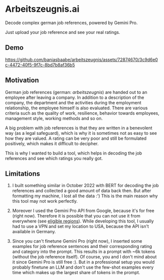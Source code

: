 # Arbeitszeugnis.ai

Decode complex german job references, powered by Gemini Pro.

Just upload your job reference and see your real ratings.

## Demo


https://github.com/baniasbaabe/arbeitszeugnis/assets/72874670/3c9d6e0c-4472-40f5-9f7c-8bd7b8af36b5



## Motivation

German job references (german: _arbeitszeugnis_) are handed out to an employee after leaving a company. In addition to a description of the company, the department and the activities during the employment relationship, the employee himself is also evaluated. There are various criteria such as the quality of work, resilience, behavior towards employees, management style, working methods and so on.

A big problem with job references is that they are written in a benevolent way (as a legal safeguard), which is why it is sometimes not as easy to see how they are valued. A rating can be very poor and still be formulated positively, which makes it difficult to decipher.

This is why I wanted to build a tool, which helps in decoding the job references and see which ratings you really got.

## Limitations

1. I built something similar in October 2022 with BERT for decoding the job references and collected a good amount of data back then. But after formatting my machine, I lost all the data :') This is the main reason why this tool may not work perfectly.

2. Moreover I used the Gemini Pro API from Google, because it's for free (right now). Therefore it is possible that you can not use it from everywhere (see [eligible regions](https://ai.google.dev/available_regions)). While developing this tool, I usually had to use a VPN and set my location to USA, because the API isn't available in Germany.

3. Since you can't finetune Gemini Pro (right now), I inserted some examples for job reference sentences and their corresponding rating and category into the prompt. This results in a prompt with ~6k tokens (without the job reference itself). Of course, you and I don't mind about it since Gemini Pro is still free :). But in a professional setup you would probably finetune an LLM and don't use the few-shot examples every time which makes up the largest share of tokens in the prompt.
